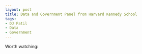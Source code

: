 ```yaml
---
layout: post
title: Data and Government Panel from Harvard Kennedy School
tags: 
- DJ Patil
- Data
- Government
---
```

Worth watching:

<div class="youtube" id="pWhJhJuIWJ0" style="width: 560px; height: 315px;"></div>
<script src="/js/youtube.js"></script>
